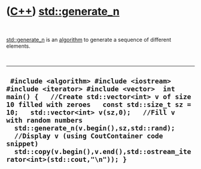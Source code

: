 
 

 

 

 

 

([C++](Cpp.md)) [std::generate\_n](CppStdGenerate_n.md)
======================================================

 

[std::generate\_n](CppStdGenerate_n.md) is an
[algorithm](CppAlgorithm.md) to generate a sequence of different
elements.

 

  ------------------------------------------------------------------------------------------------------------------------------------------------------------------------------------------------------------------------------------------------------------------------------------------------------------------------------------------------------------------------------------------------------------------------------
  ` #include <algorithm> #include <iostream> #include <iterator> #include <vector>  int main() {   //Create std::vector<int> v of size 10 filled with zeroes   const std::size_t sz = 10;   std::vector<int> v(sz,0);   //Fill v with random numbers   std::generate_n(v.begin(),sz,std::rand);   //Display v (using CoutContainer code snippet)   std::copy(v.begin(),v.end(),std::ostream_iterator<int>(std::cout,"\n")); }`
  ------------------------------------------------------------------------------------------------------------------------------------------------------------------------------------------------------------------------------------------------------------------------------------------------------------------------------------------------------------------------------------------------------------------------------

 

 

 

 

 

 

